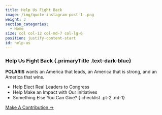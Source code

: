 ```yaml
---
title: Help Us Fight Back
image: /img/quote-instagram-post-1-.png
weight: 3
section_categories:
  - Home
size: col col-12 col-md-7 col-lg-6
position: justify-content-start
id: help-us
---
```

### <span class="text-highlight">Help Us</span> Fight Back {.primaryTitle .text-dark-blue}

**POLARIS** wants an America that leads, an America that is strong, and an America that wins.

* Help Elect Real Leaders to Congress
* Help Make an Impact with Our Initiatives
* Something Else You Can Give?
  {.checklist .pt-2 .mt-1}

<a href="https://secure.winred.com/polaris-national-security-pac/donate" target="_blank" class="button btn-big mt-3">Make A Contribution →</a>